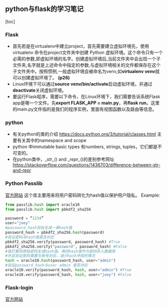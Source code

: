 ## python与flask的学习笔记

[toc]

### Flask

+ 首先若是在virtualenv中建立project，首先需要建立虚拟环境先，使用 virtualenv 命令在project文件夹中创建 Python 虚拟环境。这个命令只有一个必需的参数,即虚拟环境的名字。创建虚拟环境后,当前文件夹中会出现一个子文件夹,名字就是上述命令中指定的参数,与虚拟环境相关的文件都保存在这个子文件夹中。按照惯例,一般虚拟环境会被命名为venv,如**virtualenv venv**就可以创建虚拟环境了。 **(p26)**
+ Linux环境下可以通过**source venv/bin/activate**启动虚拟环境，并通过**deactivate**关闭虚拟环境。
+ 要运行Flask程序，需要以下命令，在Linux环境下，我们需要告诉系统Flask app是哪一个文件。先**export FLASK_APP = main.py**，再**flask run**。这里的main.py文件指的是我们的程序实例，里面有视图函数以及路由等信息。


### python
* 有关python的类的介绍 https://docs.python.org/3/tutorial/classes.html 主要有关其中的namespace and scope
* python 中immutable basic types 有numbers, strings, tuples，它们都是不可变的。
* 在python类中，\__str\__() and \__repr\__()的差别参考网址 https://stackoverflow.com/questions/1436703/difference-between-str-and-repr


### Python Passlib
[官方网站](https://passlib.readthedocs.io)
这个库主要用来将用户密码转化为hash值以保护用户隐私。
Example:
```python
from passlib.hash import oracle10
from passlib.hash import pbkdf2_sha256

password = “1234”
user="joey"
#password_hash将会生成一串hash值
password_hash = pbkdf2_sha256.hash(password)
#验证密码与hash值是否对应
pbkdf2_sha256.verify(password, password_hash) #True
pbkdf2_sha256.verify("password", password_hash) #False
#我打算将原始密码生成hash值，再将hash值作为密码存入数据库
#并且验证密码需要与账号对应，减少hash冲突的情况
hash = oracle10.hash(password_hash, user="admin")
#验证password_hash与user admin 是否对应
oracle10.verify(password_hash, hash, user="admin") #True
oracle10.verify(password_hash, hash, user="joey") #False
```

### Flask-login
[官方网站](https://flask-login.readthedocs.io/en/latest/)
